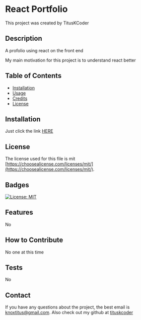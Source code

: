 # React Portfolio

  This project was created by TitusKCoder

## Description

A profolio using react on the front end

My main motivation for this project is to understand react better 

## Table of Contents 

- [Installation](#installation)
- [Usage](#usage)
- [Credits](#credits)
- [License](#license)

## Installation

Just click the link [HERE](https://tituskcoder.github.io/React-Portfolio/)



## License

The license used for this file is mit [https://choosealicense.com/licenses/mit/](https://choosealicense.com/licenses/mit/). 

## Badges

[![License: MIT](https://img.shields.io/badge/License-MIT-yellow.svg)](https://opensource.org/licenses/MIT)


## Features

No

## How to Contribute

No one at this time

## Tests

No

## Contact
If you have any questions about the project, the best email is knoxtitus@gmail.com. Also check out my github at [tituskcoder](https://github.com/tituskcoder/)
